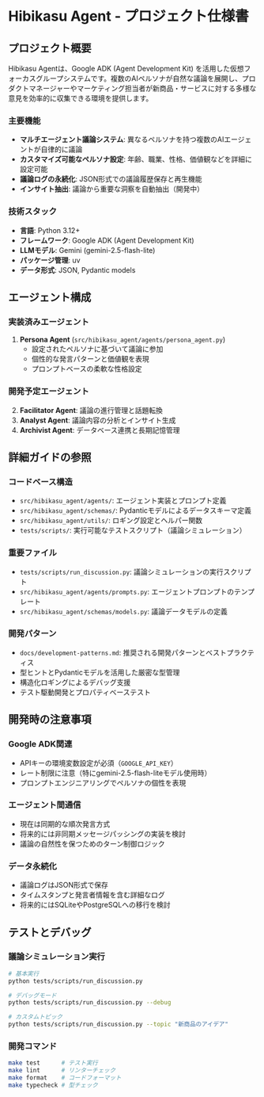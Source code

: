 # Hibikasu Agent - プロジェクト仕様書

## プロジェクト概要

Hibikasu Agentは、Google ADK (Agent Development Kit) を活用した仮想フォーカスグループシステムです。複数のAIペルソナが自然な議論を展開し、プロダクトマネージャーやマーケティング担当者が新商品・サービスに対する多様な意見を効率的に収集できる環境を提供します。

### 主要機能
- **マルチエージェント議論システム**: 異なるペルソナを持つ複数のAIエージェントが自律的に議論
- **カスタマイズ可能なペルソナ設定**: 年齢、職業、性格、価値観などを詳細に設定可能
- **議論ログの永続化**: JSON形式での議論履歴保存と再生機能
- **インサイト抽出**: 議論から重要な洞察を自動抽出（開発中）

### 技術スタック
- **言語**: Python 3.12+
- **フレームワーク**: Google ADK (Agent Development Kit)
- **LLMモデル**: Gemini (gemini-2.5-flash-lite)
- **パッケージ管理**: uv
- **データ形式**: JSON, Pydantic models

## エージェント構成

### 実装済みエージェント
1. **Persona Agent** (`src/hibikasu_agent/agents/persona_agent.py`)
   - 設定されたペルソナに基づいて議論に参加
   - 個性的な発言パターンと価値観を表現
   - プロンプトベースの柔軟な性格設定

### 開発予定エージェント
2. **Facilitator Agent**: 議論の進行管理と話題転換
3. **Analyst Agent**: 議論内容の分析とインサイト生成
4. **Archivist Agent**: データベース連携と長期記憶管理

## 詳細ガイドの参照

### コードベース構造
- `src/hibikasu_agent/agents/`: エージェント実装とプロンプト定義
- `src/hibikasu_agent/schemas/`: Pydanticモデルによるデータスキーマ定義
- `src/hibikasu_agent/utils/`: ロギング設定とヘルパー関数
- `tests/scripts/`: 実行可能なテストスクリプト（議論シミュレーション）

### 重要ファイル
- `tests/scripts/run_discussion.py`: 議論シミュレーションの実行スクリプト
- `src/hibikasu_agent/agents/prompts.py`: エージェントプロンプトのテンプレート
- `src/hibikasu_agent/schemas/models.py`: 議論データモデルの定義

### 開発パターン
- `docs/development-patterns.md`: 推奨される開発パターンとベストプラクティス
- 型ヒントとPydanticモデルを活用した厳密な型管理
- 構造化ロギングによるデバッグ支援
- テスト駆動開発とプロパティベーステスト

## 開発時の注意事項

### Google ADK関連
- APIキーの環境変数設定が必須（`GOOGLE_API_KEY`）
- レート制限に注意（特にgemini-2.5-flash-liteモデル使用時）
- プロンプトエンジニアリングでペルソナの個性を表現

### エージェント間通信
- 現在は同期的な順次発言方式
- 将来的には非同期メッセージパッシングの実装を検討
- 議論の自然性を保つためのターン制御ロジック

### データ永続化
- 議論ログはJSON形式で保存
- タイムスタンプと発言者情報を含む詳細なログ
- 将来的にはSQLiteやPostgreSQLへの移行を検討

## テストとデバッグ

### 議論シミュレーション実行
```bash
# 基本実行
python tests/scripts/run_discussion.py

# デバッグモード
python tests/scripts/run_discussion.py --debug

# カスタムトピック
python tests/scripts/run_discussion.py --topic "新商品のアイデア"
```

### 開発コマンド
```bash
make test      # テスト実行
make lint      # リンターチェック
make format    # コードフォーマット
make typecheck # 型チェック
```
